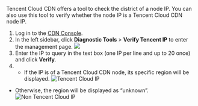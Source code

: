 Tencent Cloud CDN offers a tool to check the district of a node IP. You can also use this tool to verify whether the node IP is a Tencent Cloud CDN node IP.  
1. Log in to the [CDN Console](https://console.cloud.tencent.com/cdn).
2. In the left sidebar, click **Diagnostic Tools** > **Verify Tencent IP** to enter the management page.
![](https://main.qcloudimg.com/raw/fc8669f86f144bdcfc1796a02eee0421.png)
3. Enter the IP to query in the text box (one IP per line and up to 20 once) and click **Verify**.
4. - If the IP is of a Tencent Cloud CDN node, its specific region will be displayed.
![Tencent Cloud IP](https://main.qcloudimg.com/raw/f79998ecff018a0066b11f769c4a0a19.png)
 - Otherwise, the region will be displayed as “unknown”.
![Non Tencent Cloud IP](https://main.qcloudimg.com/raw/ab63c3b2785f1f955f7b546585eb8c7e.png)
